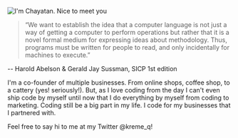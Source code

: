 ![I'm Chayatan. Nice to meet  you](https://imgur.com/RRqGcgj.png "Greeting")

> “We want to establish the idea that a computer language is not just a way of getting a computer to perform operations but rather that it is a novel formal medium for expressing ideas about methodology. Thus, programs must be written for people to read, and only incidentally for machines to execute.”

-- Harold Abelson & Gerald Jay Sussman, SICP 1st edition

I'm a co-founder of multiple businesses. From online shops, coffee shop, to a cattery (yes! seriously!). But, as I love coding from the day I can't even ship code by myself until now that I do everything by myself from coding to marketing. Coding still be a big part in my life. I code for my businesses that I partnered with.

Feel free to say hi to me at my Twitter @kreme_q!
